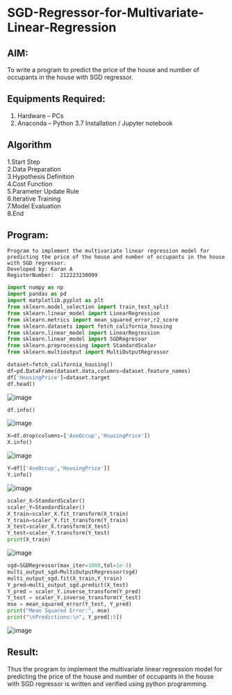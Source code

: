 # SGD-Regressor-for-Multivariate-Linear-Regression

## AIM:
To write a program to predict the price of the house and number of occupants in the house with SGD regressor.

## Equipments Required:
1. Hardware – PCs
2. Anaconda – Python 3.7 Installation / Jupyter notebook

## Algorithm
1.Start Step  <br>
2.Data Preparation <br>
3.Hypothesis Definition <br>
4.Cost Function <br>
5.Parameter Update Rule <br>
6.Iterative Training <br>
7.Model Evaluation <br>
8.End

## Program:
```
Program to implement the multivariate linear regression model for predicting the price of the house and number of occupants in the house with SGD regressor.
Developed by: Karan A
RegisterNumber:  212223230099
```
```py
import numpy as np
import pandas as pd
import matplotlib.pyplot as plt
from sklearn.model_selection import train_test_split
from sklearn.linear_model import LinearRegression
from sklearn.metrics import mean_squared_error,r2_score
from sklearn.datasets import fetch_california_housing
from sklearn.linear_model import LinearRegression
from sklearn.linear_model import SGDRegressor
from sklearn.preprocessing import StandardScaler
from sklearn.multioutput import MultiOutputRegressor

dataset=fetch_california_housing()
df=pd.DataFrame(dataset.data,columns=dataset.feature_names)
df['HousingPrice']=dataset.target
df.head()
```
![image](https://github.com/user-attachments/assets/c6ce6fb4-721e-478d-8c81-ce7fa7a430a2)
```py
df.info()
```
![image](https://github.com/user-attachments/assets/d371cb6e-a3e8-4ba0-82b1-722c3e9fc3ea)
```py
X=df.drop(columns=['AveOccup','HousingPrice'])
X.info()
```
![image](https://github.com/user-attachments/assets/57f0829d-e6fb-4c62-ab4f-c63499dadc0d)
```py
Y=df[['AveOccup','HousingPrice']]
Y.info()
```
![image](https://github.com/user-attachments/assets/1e7119dc-eb25-432f-be38-5c7c1faf7269)
```py
scaler_X=StandardScaler()
scaler_Y=StandardScaler()
X_train=scaler_X.fit_transform(X_train)
Y_train=scaler_Y.fit_transform(Y_train)
X_test=scaler_X.transform(X_test)
Y_test=scaler_Y.transform(Y_test)
print(X_train)
```
![image](https://github.com/user-attachments/assets/5fa3d3aa-456b-48db-bf47-8994d654c841)
```py
sgd=SGDRegressor(max_iter=1000,tol=1e-3)
multi_output_sgd=MultiOutputRegressor(sgd)
multi_output_sgd.fit(X_train,Y_train)
Y_pred=multi_output_sgd.predict(X_test)
Y_pred = scaler_Y.inverse_transform(Y_pred)
Y_test = scaler_Y.inverse_transform(Y_test)
mse = mean_squared_error(Y_test, Y_pred)
print("Mean Squared Error:", mse)
print("\nPredictions:\n", Y_pred[:5])
```
![image](https://github.com/user-attachments/assets/d65ca61d-7644-49de-b84a-b954c12f366d)



## Result:
Thus the program to implement the multivariate linear regression model for predicting the price of the house and number of occupants in the house with SGD regressor is written and verified using python programming.
